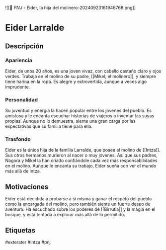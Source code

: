 ![[👤 _PNJ_ - Eider, la hija del molinero-20240923161946768.png]]
# Eider Larralde

## Descripción
### Apariencia 
Eider, de unos 20 años, es una joven vivaz, con cabello castaño claro y ojos verdes. Trabaja en el molino de su padre, [[Mikel, el molinero]], y siempre tiene harina en la ropa. Es alegre y extrovertida, aunque a veces algo imprudente.
### Personalidad 
Su juventud y energía la hacen popular entre los jóvenes del pueblo. Es amistosa y le encanta escuchar historias de viajeros o inventar las suyas propias. Aunque no lo demuestra, siente una gran carga por las expectativas que su familia tiene para ella.
### Trasfondo 
Eider es la única hija de la familia Larralde, que posee el molino de [[Intza]]. Sus otros hermanos murieron al nacer o muy jóvenes. Así que sus padres, Nagora y Mikel la han criado confiándole cada vez más responsabilidades en el molino. Aunque le encanta su trabajo, Eider sueña con ver el mundo más allá de Intza.
## Motivaciones
Eider está decidida a probarse a sí misma y ganar el respeto del pueblo como la encargada del molino, pero también siente un fuerte deseo de aventura. Ha escuchado sobre los poderes de [[Birrutia]] y la magia en el bosque, y está tentada a explorar más allá de lo permitido.

## Etiquetas
#exterater #intza #pnj 